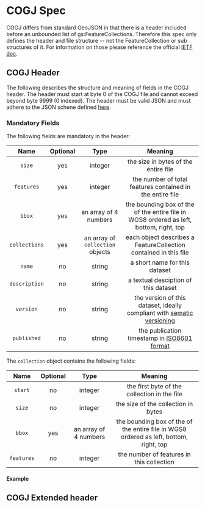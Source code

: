 # COGJ Spec 

COGJ differs from standard GeoJSON in that there is a header included before an unbounded list of gs:FeatureCollections. Therefore this spec only defines the header and file structure -- not the FeatureCollection or sub structures of it. For information on those please reference the official [IETF doc](https://tools.ietf.org/html/rfc7946). 


## COGJ Header
The following describes the structure and meaning of fields in the COGJ header.  The header must start at byte 0 of the COGJ file and cannot exceed beyond byte 9999 (0 indexed).  The header must be valid JSON and must adhere to the JSON schene defined [here](./header_schema.json). 

### Mandatory Fields 

The following fields are mandatory in the header: 

| Name | Optional | Type | Meaning |
|:------:|:-----------:|:------:|:--------------:|
| `size`| yes | integer | the size in bytes of the entire file |
|`features`| yes | integer | the number of total features contained in the entire file |
|`bbox`| yes| an array of 4 numbers | the bounding box of the of the entire file in WGS8 ordered as left, bottom, right, top |
|`collections`|yes| an array of `collection` objects | each object describes a FeatureCollection contained in this file |
|`name`| no | string |a short name for this dataset |
|`description`| no | string |a textual desciption of this dataset |
|`version`| no | string | the version of this dataset, ideally compliant with [sematic versioning](https://semver.org/) |
|`published`| no | string | the publication timestamp in [ISO8601 format](https://en.wikipedia.org/wiki/ISO_8601) | 


The `collection` object contains the following fields:

| Name | Optional | Type | Meaning |
|:------:|:-----------:|:------:|:--------------:|
| `start`| no| integer | the first byte of the collection in the file |
|`size` | no | integer | the size of the collection in bytes |
|`bbox`| yes| an array of 4 numbers | the bounding box of the of the entire file in WGS8 ordered as left, bottom, right, top |
|`features`| no | integer | the number of features in this collection |

#### Example







## COGJ Extended header


